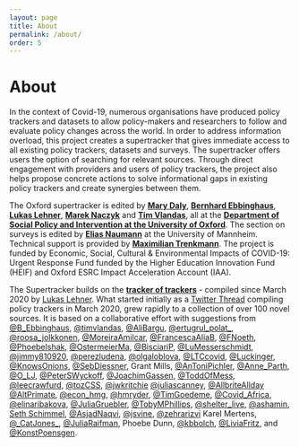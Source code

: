 ```yaml
---
layout: page
title: About
permalink: /about/
order: 5
---
```


# About

In the context of Covid-19, numerous organisations have produced policy trackers and datasets to allow policy-makers and researchers to follow and evaluate policy changes across the world. In order to address information overload, this project creates a supertracker that gives immediate access to all existing policy trackers, datasets and surveys. The supertracker offers users the option of searching for relevant sources. Through direct engagement with providers and users of policy trackers, the project also helps propose concrete actions to solve informational gaps in existing policy trackers and create synergies between them.

The Oxford supertracker is edited by **[Mary Daly](https://www.spi.ox.ac.uk/people/profile/daly.html)**, **[Bernhard Ebbinghaus](https://www.spi.ox.ac.uk/people/professor-bernhard-ebbinghaus)**, **[Lukas Lehner](https://www.spi.ox.ac.uk/people/lukas-lehner)**, **[Marek Naczyk](https://www.spi.ox.ac.uk/people/dr-marek-naczyk)** and **[Tim Vlandas](https://www.spi.ox.ac.uk/people/dr-tim-vlandas)**, all at the **[Department of Social Policy and Intervention at the University of Oxford](https://www.spi.ox.ac.uk/)**. The section on surveys is edited by **[Elias Naumann](http://www.eliasnaumann.de/)** at the University of Mannheim. Technical support is provided by **[Maximilian Trenkmann](https://github.com/trenkmann)**. The project is funded by Economic, Social, Cultural & Environmental Impacts of COVID-19: Urgent Response Fund funded by the Higher Education Innovation Fund (HEIF) and Oxford ESRC Impact Acceleration Account (IAA).

The Supertracker builds on the **[tracker of trackers](https://lukaslehner.github.io/covid19policytrackers/)** - compiled since March 2020 by [Lukas Lehner](https://www.spi.ox.ac.uk/people/lukas-lehner). What started initially as a [Twitter
Thread](https://twitter.com/LukasLehner_/status/1243557931888578565) compiling policy trackers in
March 2020, grew rapidly to a collection of over 100 novel sources. It is based on a collaborative effort with suggestions from
[@B_Ebbinghaus](https://twitter.com/B_Ebbinghaus),
[@timvlandas](https://twitter.com/timvlandas),
[@AliBargu](https://twitter.com/AliBargu),
[@ertugrul_polat_](https://twitter.com/ertugrul_polat_),
[@roosa_jolkkonen](https://twitter.com/roosa_jolkkonen),
[@MoreiraAmilcar](https://twitter.com/MoreiraAmilcar),
[@FrancescaAliaB](https://twitter.com/FrancescaAliaB),
[@FNoeth](https://twitter.com/FNoeth),
[@PhoebeIshak](https://twitter.com/PhoebeIshak),
[@OstermeierMa](https://twitter.com/OstermeierMa),
[@BisciariP](https://twitter.com/BisciariP),
[@LuMesserschmidt](https://twitter.com/LuMesserschmidt),
[@jimmy810920](https://twitter.com/jimmy810920),
[@perezludena](https://twitter.com/perezludena),
[@olgaloblova](https://twitter.com/olgaloblova),
[@LTCcovid](https://twitter.com/LTCcovid),
[@Luckinger](https://twitter.com/Luckinger),
[@KnowsOnions](https://twitter.com/KnowsOnions),
[@SebDiessner](https://twitter.com/SebDiessner),
Grant Mills,
[@AnToniPichler](https://twitter.com/AnToniPichler),
[@Anne_Parth](https://twitter.com/Anne_Parth),
[@O_LJ](https://twitter.com/O_LJ),
[@PeterSWyckoff](https://twitter.com/PeterSWyckoff),
[@JoachimGassen](https://twitter.com/JoachimGassen),
[@ToddOfMess](https://twitter.com/ToddOfMess),
[@leecrawfurd](https://twitter.com/leecrawfurd),
[@tozCSS](https://twitter.com/tozCSS),
[@jwkritchie](https://twitter.com/jwkritchie)
[@juliascanney](https://twitter.com/juliascanney),
[@AllbriteAllday](https://twitter.com/AllbriteAllday)
[@AltPrimate](https://twitter.com/AltPrimate),
[@econ_hmg](https://twitter.com/econ_hmg),
[@hmryder](https://twitter.com/hmryder),
[@TimGoedeme](https://twitter.com/TimGoedeme),
[@Covid_Africa](https://twitter.com/Covid_Africa),
[@elinaribakova](https://twitter.com/elinaribakova),
[@JuliaGruebler](https://twitter.com/JuliaGruebler),
[@TobyMPhillips](https://twitter.com/TobyMPhillips),
[@shelter_live](https://twitter.com/shelter_live),
[@ashamin](https://twitter.com/ashamin),
[Seth Schimmel](https://github.com/sethsch),
[@AsjadNaqvi](https://twitter.com/AsjadNaqvi),
[@jsvine](https://twitter.com/jsvine),
[@zehrarizvi](https://twitter.com/zehrarizvi)
Karel Mertens,
[@\_CatJones_](https://twitter.com/_CatJones_),
[@JuliaRaifman](https://twitter.com/JuliaRaifman),
Phoebe Dunn,
[@kbbolch](https://twitter.com/kbbolch),
[@LiviaFritz](https://twitter.com/LiviaFritz), and
[@KonstPoensgen](https://twitter.com/KonstPoensgen).

